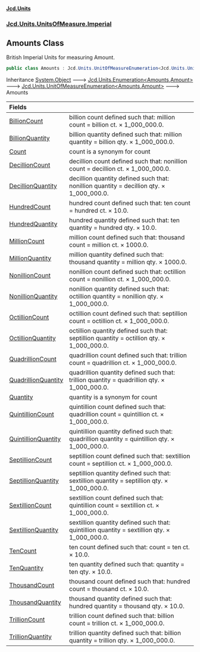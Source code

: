#### [Jcd.Units](index.md 'index')

### [Jcd.Units.UnitsOfMeasure.Imperial](Jcd.Units.UnitsOfMeasure.Imperial.md 'Jcd.Units.UnitsOfMeasure.Imperial')

## Amounts Class

British Imperial Units for measuring Amount.

```csharp
public class Amounts : Jcd.Units.UnitOfMeasureEnumeration<Jcd.Units.UnitsOfMeasure.Imperial.Amounts, Jcd.Units.UnitTypes.Amount>
```

Inheritance [System.Object](https://docs.microsoft.com/en-us/dotnet/api/System.Object 'System.Object') &#129106; [Jcd.Units.Enumeration&lt;](Enumeration_TEnumeration,T_.md 'Jcd.Units.Enumeration<TEnumeration,T>')[Amounts](Amounts.md 'Jcd.Units.UnitsOfMeasure.Imperial.Amounts')[,](Enumeration_TEnumeration,T_.md 'Jcd.Units.Enumeration<TEnumeration,T>')[Amount](Amount.md 'Jcd.Units.UnitTypes.Amount')[&gt;](Enumeration_TEnumeration,T_.md 'Jcd.Units.Enumeration<TEnumeration,T>') &#129106; [Jcd.Units.UnitOfMeasureEnumeration&lt;](UnitOfMeasureEnumeration_TEnumeration,T_.md 'Jcd.Units.UnitOfMeasureEnumeration<TEnumeration,T>')[Amounts](Amounts.md 'Jcd.Units.UnitsOfMeasure.Imperial.Amounts')[,](UnitOfMeasureEnumeration_TEnumeration,T_.md 'Jcd.Units.UnitOfMeasureEnumeration<TEnumeration,T>')[Amount](Amount.md 'Jcd.Units.UnitTypes.Amount')[&gt;](UnitOfMeasureEnumeration_TEnumeration,T_.md 'Jcd.Units.UnitOfMeasureEnumeration<TEnumeration,T>') &#129106; Amounts

| Fields                                                                                                                |                                                                                                |
|:----------------------------------------------------------------------------------------------------------------------|:-----------------------------------------------------------------------------------------------|
| [BillionCount](Amounts.BillionCount.md 'Jcd.Units.UnitsOfMeasure.Imperial.Amounts.BillionCount')                      | billion count defined such that: million count = billion ct. × 1_000_000.0.                    |
| [BillionQuantity](Amounts.BillionQuantity.md 'Jcd.Units.UnitsOfMeasure.Imperial.Amounts.BillionQuantity')             | billion quantity defined such that: million quantity = billion qty. × 1_000_000.0.             |
| [Count](Amounts.Count.md 'Jcd.Units.UnitsOfMeasure.Imperial.Amounts.Count')                                           | count is a synonym for  count                                                                  |
| [DecillionCount](Amounts.DecillionCount.md 'Jcd.Units.UnitsOfMeasure.Imperial.Amounts.DecillionCount')                | decillion count defined such that: nonillion count = decillion ct. × 1_000_000.0.              |
| [DecillionQuantity](Amounts.DecillionQuantity.md 'Jcd.Units.UnitsOfMeasure.Imperial.Amounts.DecillionQuantity')       | decillion quantity defined such that: nonillion quantity = decillion qty. × 1_000_000.0.       |
| [HundredCount](Amounts.HundredCount.md 'Jcd.Units.UnitsOfMeasure.Imperial.Amounts.HundredCount')                      | hundred count defined such that: ten count = hundred ct. × 10.0.                               |
| [HundredQuantity](Amounts.HundredQuantity.md 'Jcd.Units.UnitsOfMeasure.Imperial.Amounts.HundredQuantity')             | hundred quantity defined such that: ten quantity = hundred qty. × 10.0.                        |
| [MillionCount](Amounts.MillionCount.md 'Jcd.Units.UnitsOfMeasure.Imperial.Amounts.MillionCount')                      | million count defined such that: thousand count = million ct. × 1000.0.                        |
| [MillionQuantity](Amounts.MillionQuantity.md 'Jcd.Units.UnitsOfMeasure.Imperial.Amounts.MillionQuantity')             | million quantity defined such that: thousand quantity = million qty. × 1000.0.                 |
| [NonillionCount](Amounts.NonillionCount.md 'Jcd.Units.UnitsOfMeasure.Imperial.Amounts.NonillionCount')                | nonillion count defined such that: octillion count = nonillion ct. × 1_000_000.0.              |
| [NonillionQuantity](Amounts.NonillionQuantity.md 'Jcd.Units.UnitsOfMeasure.Imperial.Amounts.NonillionQuantity')       | nonillion quantity defined such that: octillion quantity = nonillion qty. × 1_000_000.0.       |
| [OctillionCount](Amounts.OctillionCount.md 'Jcd.Units.UnitsOfMeasure.Imperial.Amounts.OctillionCount')                | octillion count defined such that: septillion count = octillion ct. × 1_000_000.0.             |
| [OctillionQuantity](Amounts.OctillionQuantity.md 'Jcd.Units.UnitsOfMeasure.Imperial.Amounts.OctillionQuantity')       | octillion quantity defined such that: septillion quantity = octillion qty. × 1_000_000.0.      |
| [QuadrillionCount](Amounts.QuadrillionCount.md 'Jcd.Units.UnitsOfMeasure.Imperial.Amounts.QuadrillionCount')          | quadrillion count defined such that: trillion count = quadrillion ct. × 1_000_000.0.           |
| [QuadrillionQuantity](Amounts.QuadrillionQuantity.md 'Jcd.Units.UnitsOfMeasure.Imperial.Amounts.QuadrillionQuantity') | quadrillion quantity defined such that: trillion quantity = quadrillion qty. × 1_000_000.0.    |
| [Quantity](Amounts.Quantity.md 'Jcd.Units.UnitsOfMeasure.Imperial.Amounts.Quantity')                                  | quantity is a synonym for  count                                                               |
| [QuintillionCount](Amounts.QuintillionCount.md 'Jcd.Units.UnitsOfMeasure.Imperial.Amounts.QuintillionCount')          | quintillion count defined such that: quadrillion count = quintillion ct. × 1_000_000.0.        |
| [QuintillionQuantity](Amounts.QuintillionQuantity.md 'Jcd.Units.UnitsOfMeasure.Imperial.Amounts.QuintillionQuantity') | quintillion quantity defined such that: quadrillion quantity = quintillion qty. × 1_000_000.0. |
| [SeptillionCount](Amounts.SeptillionCount.md 'Jcd.Units.UnitsOfMeasure.Imperial.Amounts.SeptillionCount')             | septillion count defined such that: sextillion count = septillion ct. × 1_000_000.0.           |
| [SeptillionQuantity](Amounts.SeptillionQuantity.md 'Jcd.Units.UnitsOfMeasure.Imperial.Amounts.SeptillionQuantity')    | septillion quantity defined such that: sextillion quantity = septillion qty. × 1_000_000.0.    |
| [SextillionCount](Amounts.SextillionCount.md 'Jcd.Units.UnitsOfMeasure.Imperial.Amounts.SextillionCount')             | sextillion count defined such that: quintillion count = sextillion ct. × 1_000_000.0.          |
| [SextillionQuantity](Amounts.SextillionQuantity.md 'Jcd.Units.UnitsOfMeasure.Imperial.Amounts.SextillionQuantity')    | sextillion quantity defined such that: quintillion quantity = sextillion qty. × 1_000_000.0.   |
| [TenCount](Amounts.TenCount.md 'Jcd.Units.UnitsOfMeasure.Imperial.Amounts.TenCount')                                  | ten count defined such that:  count = ten ct. × 10.0.                                          |
| [TenQuantity](Amounts.TenQuantity.md 'Jcd.Units.UnitsOfMeasure.Imperial.Amounts.TenQuantity')                         | ten quantity defined such that:  quantity = ten qty. × 10.0.                                   |
| [ThousandCount](Amounts.ThousandCount.md 'Jcd.Units.UnitsOfMeasure.Imperial.Amounts.ThousandCount')                   | thousand count defined such that: hundred count = thousand ct. × 10.0.                         |
| [ThousandQuantity](Amounts.ThousandQuantity.md 'Jcd.Units.UnitsOfMeasure.Imperial.Amounts.ThousandQuantity')          | thousand quantity defined such that: hundred quantity = thousand qty. × 10.0.                  |
| [TrillionCount](Amounts.TrillionCount.md 'Jcd.Units.UnitsOfMeasure.Imperial.Amounts.TrillionCount')                   | trillion count defined such that: billion count = trillion ct. × 1_000_000.0.                  |
| [TrillionQuantity](Amounts.TrillionQuantity.md 'Jcd.Units.UnitsOfMeasure.Imperial.Amounts.TrillionQuantity')          | trillion quantity defined such that: billion quantity = trillion qty. × 1_000_000.0.           |
